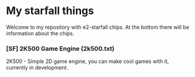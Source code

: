 # My starfall things
Welcome to my repository with e2-starfall chips.
At the bottom there will be information about the chips.

### [SF] 2K500 Game Engine (2k500.txt)
2K500 - Simple 2D game engine, you can make cool games with it, currently in development.